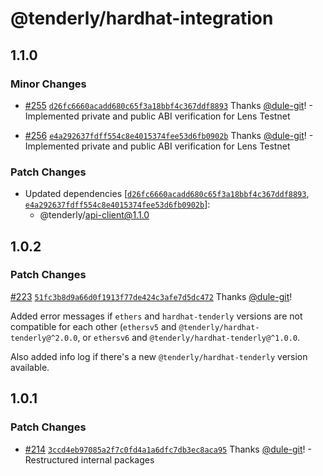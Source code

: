 # @tenderly/hardhat-integration

## 1.1.0

### Minor Changes

- [#255](https://github.com/Tenderly/hardhat-tenderly/pull/255) [`d26fc6660acadd680c65f3a18bbf4c367ddf8893`](https://github.com/Tenderly/hardhat-tenderly/commit/d26fc6660acadd680c65f3a18bbf4c367ddf8893) Thanks [@dule-git](https://github.com/dule-git)! - Implemented private and public ABI verification for Lens Testnet

- [#256](https://github.com/Tenderly/hardhat-tenderly/pull/256) [`e4a292637fdff554c8e4015374fee53d6fb0902b`](https://github.com/Tenderly/hardhat-tenderly/commit/e4a292637fdff554c8e4015374fee53d6fb0902b) Thanks [@dule-git](https://github.com/dule-git)! - Implemented private and public ABI verification for Lens Testnet

### Patch Changes

- Updated dependencies [[`d26fc6660acadd680c65f3a18bbf4c367ddf8893`](https://github.com/Tenderly/hardhat-tenderly/commit/d26fc6660acadd680c65f3a18bbf4c367ddf8893), [`e4a292637fdff554c8e4015374fee53d6fb0902b`](https://github.com/Tenderly/hardhat-tenderly/commit/e4a292637fdff554c8e4015374fee53d6fb0902b)]:
  - @tenderly/api-client@1.1.0

## 1.0.2

### Patch Changes

[#223](https://github.com/Tenderly/hardhat-tenderly/pull/223) [`51fc3b8d9a66d0f1913f77de424c3afe7d5dc472`](https://github.com/Tenderly/hardhat-tenderly/commit/51fc3b8d9a66d0f1913f77de424c3afe7d5dc472) Thanks [@dule-git](https://github.com/dule-git)!

Added error messages if `ethers` and `hardhat-tenderly` versions are not compatible for each other
(`ethersv5` and `@tenderly/hardhat-tenderly@^2.0.0`, or `ethersv6` and `@tenderly/hardhat-tenderly@^1.0.0`.

Also added info log if there's a new `@tenderly/hardhat-tenderly` version available.

## 1.0.1

### Patch Changes

- [#214](https://github.com/Tenderly/hardhat-tenderly/pull/214) [`3ccd4eb97085a2f7c0fd4a1a6dfc7db3ec8aca95`](https://github.com/Tenderly/hardhat-tenderly/commit/3ccd4eb97085a2f7c0fd4a1a6dfc7db3ec8aca95) Thanks [@dule-git](https://github.com/dule-git)! - Restructured internal packages
